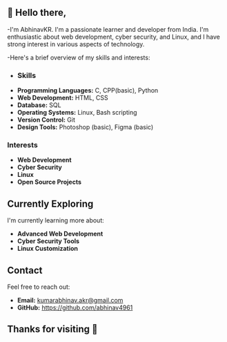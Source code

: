 
## 👋 Hello there,
-I'm AbhinavKR. I'm a passionate learner and developer from India. I'm enthusiastic about web development, cyber security, and Linux, and I have strong interest in various aspects of technology.

-Here's a brief overview of my skills and interests:
-  ### Skills
- **Programming Languages:** C, CPP(basic), Python
- **Web Development:** HTML, CSS
- **Database:** SQL
- **Operating Systems:** Linux, Bash scripting
- **Version Control:** Git
- **Design Tools:** Photoshop (basic), Figma (basic)

### Interests
- **Web Development**
- **Cyber Security**
- **Linux**
- **Open Source Projects**

## Currently Exploring
I'm currently learning more about:
- **Advanced Web Development**
- **Cyber Security Tools**
- **Linux Customization**

## Contact
Feel free to reach out:

- **Email:** kumarabhinav.akr@gmail.com
- **GitHub:** https://github.com/abhinav4961

Thanks for visiting 🚀
-  

<!---
abhinav4961/abhinav4961 is a ✨ special ✨ repository because its `README.md` (this file) appears on your GitHub profile.
You can click the Preview link to take a look at your changes.
--->
